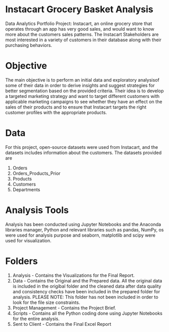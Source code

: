 # Instacart Grocery Basket Analysis
Data Analytics Portfolio Project: Instacart, an online grocery store that operates through an app has very good sales, and would want to know more about the customers sales patterns. The Instacart Stakeholders are most interested in a variety of customers in their database along with their purchasing behaviors.

# Objective
The main objective is to perform an initial data and exploratory analysisof some of their data in order to derive insights and suggest strategies for better segmentation based on the provided criteria. Their idea is to develop a targeted marketing strategy and want to target different customers with applicable marketing campaigns to see whether they have an effect on the sales of their products and to ensure that Instacart targets the right customer profiles with the appropriate products.

# Data
For this project, open-source datasets were used from Instacart, and the datasets includes information about the customers. The datasets provided are
1. Orders
2. Orders_Products_Prior
3. Products
4. Customers
5. Departments

# Analysis Tools
Analysis has been conducted using Jupyter Notebooks and the Anaconda libraries manager, Python and relevant libraries such as pandas, NumPy, os were used for analysis purpose and seaborn, matplotlib and scipy were used for visualization.

# Folders
1. Analysis - Contains the Visualizations for the Final Report.
2. Data - Contains the Original and the Prepared data. All the original data is included in the origibal folder and the cleaned data after data quality and consistency checks have been included in the prepared folder for analysis. PLEASE NOTE: This folder has not been included in order to look for the file size constraints.
3. Project Management - Contains the Project Brief.
4. Scripts - Contains all the Python coding done using Jupyter Notebooks for the entire analysis.
5. Sent to Client - Contains the Final Excel Report


